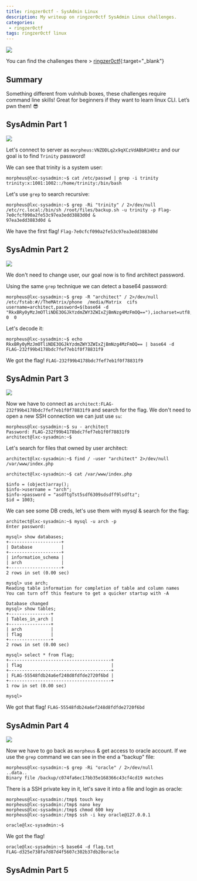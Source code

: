 ```yaml
---
title: ringzer0ctf - SysAdmin Linux
description: My writeup on ringzer0ctf SysAdmin Linux challenges.
categories:
 - ringzer0ctf
tags: ringzer0ctf linux
---
```


![](https://miro.medium.com/max/1472/1*5M1nixCj5FzRwBMVrU-EkQ.png)

You can find the challenges there > [ringzer0ctf](https://ringzer0ctf.com/challenges){:target="_blank"}

## Summary

Something different from vulnhub boxes, these challenges require command line skills! Great for beginners if they want to learn linux CLI. Let’s pwn them! :sunglasses:

## SysAdmin Part 1

![](https://i.imgur.com/VqYGrG6.png)

Let's connect to server as `morpheus:VNZDDLq2x9qXCzVdABbR1HOtz` and our goal is to find `Trinity` password!

We can see that trinity is a system user:

```
morpheus@lxc-sysadmin:~$ cat /etc/passwd | grep -i trinity
trinity:x:1001:1002::/home/trinity:/bin/bash
```

Let's use `grep` to search recursive:

```
morpheus@lxc-sysadmin:~$ grep -Ri "trinity" / 2>/dev/null
/etc/rc.local:/bin/sh /root/files/backup.sh -u trinity -p Flag-7e0cfcf090a2fe53c97ea3edd3883d0d &                                                                                                                             97ea3edd3883d0d &
```

We have the first flag! `Flag-7e0cfcf090a2fe53c97ea3edd3883d0d`

## SysAdmin Part 2

![](https://i.imgur.com/DmuTk1b.png)

We don't need to change user, our goal now is to find architect password.

Using the same `grep` technique we can detect a base64 password:

```
morpheus@lxc-sysadmin:~$ grep -R "architect" / 2>/dev/null
/etc/fstab:#//TheMAtrix/phone  /media/Matrix  cifs  username=architect,password=$(base64 -d "RkxBRy0yMzJmOTliNDE3OGJkYzdmZWY3ZWIxZjBmNzg4MzFmOQ=="),iocharset=utf8,sec=ntlm  0  0
```

Let's decode it:

```
morpheus@lxc-sysadmin:~$ echo RkxBRy0yMzJmOTliNDE3OGJkYzdmZWY3ZWIxZjBmNzg4MzFmOQ== | base64 -d
FLAG-232f99b4178bdc7fef7eb1f0f78831f9
```

We got the flag! `FLAG-232f99b4178bdc7fef7eb1f0f78831f9`

## SysAdmin Part 3

![](https://i.imgur.com/wu9VRvO.png)

Now we have to connect as `architect:FLAG-232f99b4178bdc7fef7eb1f0f78831f9` and search for the flag. We don't need to open a new SSH connection we can just use `su`:

```
morpheus@lxc-sysadmin:~$ su - architect
Password: FLAG-232f99b4178bdc7fef7eb1f0f78831f9
architect@lxc-sysadmin:~$
```

Let's search for files that owned by user architect:

```
architect@lxc-sysadmin:~$ find / -user "architect" 2>/dev/null
/var/www/index.php
```

```
architect@lxc-sysadmin:~$ cat /var/www/index.php

$info = (object)array();
$info->username = "arch";
$info->password = "asdftgTst5sdf6309sdsdff9lsdftz";
$id = 1003;
```

We can see some DB creds, let's use them with mysql & search for the flag:

```
architect@lxc-sysadmin:~$ mysql -u arch -p
Enter password:

mysql> show databases;
+--------------------+
| Database           |
+--------------------+
| information_schema |
| arch               |
+--------------------+
2 rows in set (0.00 sec)

mysql> use arch;
Reading table information for completion of table and column names
You can turn off this feature to get a quicker startup with -A

Database changed
mysql> show tables;
+----------------+
| Tables_in_arch |
+----------------+
| arch           |
| flag           |
+----------------+
2 rows in set (0.00 sec)

mysql> select * from flag;
+---------------------------------------+
| flag                                  |
+---------------------------------------+
| FLAG-55548fdb24a6ef248d8fdfde2720f6bd |
+---------------------------------------+
1 row in set (0.00 sec)

mysql>
```

We got that flag! `FLAG-55548fdb24a6ef248d8fdfde2720f6bd`

## SysAdmin Part 4

![](https://i.imgur.com/VzGrXtu.png)

Now we have to go back as `morpheus` & get access to oracle account. If we use the `grep` command we can see in the end a "backup" file:

```
morpheus@lxc-sysadmin:~$ grep -Ri "oracle" / 2>/dev/null
..data..
Binary file /backup/c074fa6ec17bb35e168366c43cf4cd19 matches
```

There is a SSH private key in it, let's save it into a file and login as oracle:

```
morpheus@lxc-sysadmin:/tmp$ touch key
morpheus@lxc-sysadmin:/tmp$ nano key
morpheus@lxc-sysadmin:/tmp$ chmod 600 key
morpheus@lxc-sysadmin:/tmp$ ssh -i key oracle@127.0.0.1

oracle@lxc-sysadmin:~$
```

We got the flag! 

```
oracle@lxc-sysadmin:~$ base64 -d flag.txt
FLAG-d325e738fa7d87d4f5607c302b37db20oracle
```

## SysAdmin Part 5
